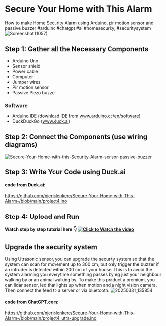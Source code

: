 # Secure Your Home with This Alarm
How to make Home Security Alarm using Arduino, pir motion sensor and passive buzzer  #arduino #chatgpt #ai #homesecurity, #securitysystem
![Screenshot (1057)](https://github.com/user-attachments/assets/1231a3da-9ad4-4da5-af55-4cee63e38e0f)

## Step 1: Gather all the Necessary Components
* Arduino Uno
* Sensor shield
* Power cable
* Computer
* Jumper wires
* Pir motion sensor
* Passive Piezo buzzer

### Software
* Arduino IDE (download IDE from www.arduino.cc/en/software) 
* DuckDuckGo (www.duck.ai)

## Step 2: Connect the Components (use wiring diagrams)
![Secure-Your-Home-with-this-Security-Alarm-sensor-passive-buzzer](https://github.com/user-attachments/assets/9e5c6723-f2ca-4547-a3d4-35622aaabb25)


## Step 3: Write Your Code using Duck.ai
#### code from Duck.ai: 
https://github.com/njeriolenkere/Secure-Your-Home-with-This-Alarm-/blob/main/project4.ino

## Step 4: Upload and Run


#### Watch step by step tutorial here :point_down: [![Click to Watch the video](https://github.com/user-attachments/assets/31dd5fda-08b1-468f-b839-f58630041508)](https://youtu.be/OJyP_r0AuPA)


## Upgrade the security system
Using Utrasonic sensor, you can upgrade the security system so that the system can scan for movement up to 300 cm, but only trigger the buzzer if an intruder is detected within 200 cm of your house. This is to avoid the system alarming you everytime something passes by eg just your neighbour walking by or an animal walking by. To make this product a premium, you can lidar sensor, led that lights up when motion  and a night vision camera. Then connect the feed to a server or via bluetooth.
![20250331_135854](https://github.com/user-attachments/assets/91f53858-6f6f-4722-9766-d7f48eaa502f)


#### code from ChatGPT.com:
https://github.com/njeriolenkere/Secure-Your-Home-with-This-Alarm-/blob/main/project4_utra-upgrade.ino


